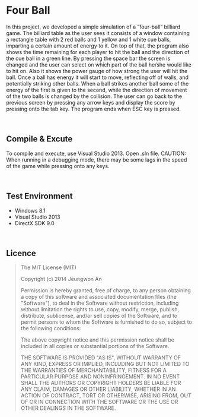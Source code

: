 Four Ball
===================
In this project, we developed a simple simulation of a “four-ball” billiard game. The billiard table as the user sees it consists of a window containing a rectangle table with 2 red balls and 1 yellow and 1 white cue balls, imparting a certain amount of energy to it. On top of that, the program also shows the time remaining for each player to hit the ball and the direction of the cue ball in a green line. By pressing the space bar the screen is changed and the user can select on which part of the ball he/she would like to hit on. Also it shows the power gauge of how strong the user will hit the ball. Once a ball has energy it will start to move, reflecting off of walls, and potentially striking other balls. When a ball strikes another ball some of the energy of the first is given to the second, while the direction of movement of the two balls is changed by the collision. The user can go back to the previous screen by pressing any arrow keys and display the score by pressing onto the tab key. The program ends when ESC key is pressed.

<br />

## Compile & Excute
To compile and execute, use Visual Studio 2013. Open .sln file.
CAUTION: When running in a debugging mode, there may be some lags in the speed of the game while pressing onto any keys.

<br />

## Test Environment

- Windows 8.1
- Visual Studio 2013
- DirectX SDK 9.0

<br />

## Licence

> The MIT License (MIT)
> 
> Copyright (c) 2014 Jeungwon An
> 
> Permission is hereby granted, free of charge, to any person obtaining a copy of this software and associated documentation files (the "Software"), to deal in the Software without restriction, including without limitation the rights to use, copy, modify, merge, publish, distribute, sublicense, and/or sell copies of the Software, and to permit persons to whom the Software is furnished to do so, subject to the following conditions:
> 
> The above copyright notice and this permission notice shall be included in all copies or substantial portions of the Software.
> 
> THE SOFTWARE IS PROVIDED "AS IS", WITHOUT WARRANTY OF ANY KIND, EXPRESS OR IMPLIED, INCLUDING BUT NOT LIMITED TO THE WARRANTIES OF MERCHANTABILITY, FITNESS FOR A PARTICULAR PURPOSE AND NONINFRINGEMENT. IN NO EVENT SHALL THE AUTHORS OR COPYRIGHT HOLDERS BE LIABLE FOR ANY CLAIM, DAMAGES OR OTHER LIABILITY, WHETHER IN AN ACTION OF CONTRACT, TORT OR OTHERWISE, ARISING FROM, OUT OF OR IN CONNECTION WITH THE SOFTWARE OR THE USE OR OTHER DEALINGS IN THE SOFTWARE.
